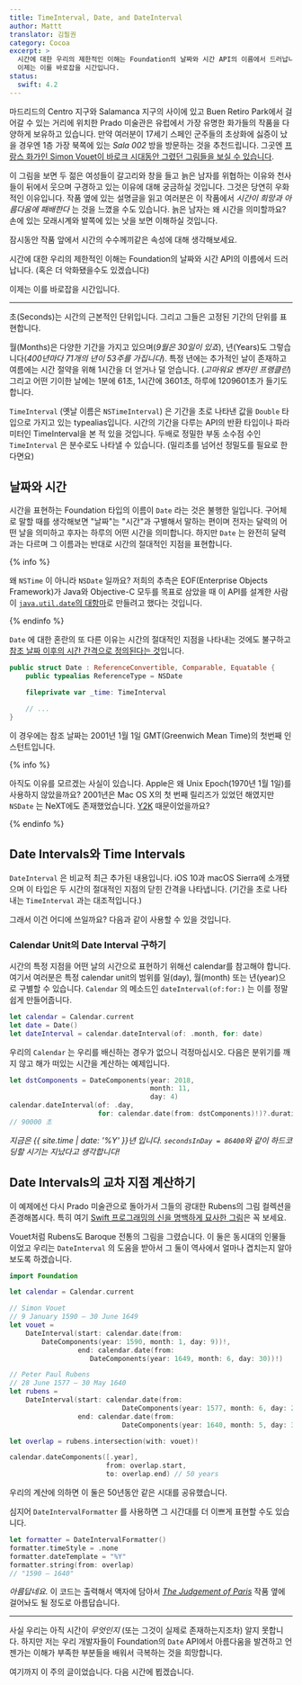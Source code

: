 ```yaml
---
title: TimeInterval, Date, and DateInterval
author: Mattt
translator: 김필권
category: Cocoa
excerpt: >
  시간에 대한 우리의 제한적인 이해는 Foundation의 날짜와 시간 API의 이름에서 드러납니다.
  이제는 이를 바로잡을 시간입니다.
status:
  swift: 4.2
---
```


마드리드의 Centro 지구와 Salamanca 지구의 사이에 있고 Buen Retiro Park에서 걸어갈 수 있는 거리에 위치한 Prado 미술관은 유럽에서 가장 유명한 화가들의 작품을 다양하게 보유하고 있습니다.
만약 여러분이 17세기 스페인 군주들의 초상화에 싫증이 났을 경우엔 1층 가장 북쪽에 있는 _Sala 002_ 방을 방문하는 것을 추천드립니다.
그곳엔 [프랑스 화가인 Simon Vouet이 바로크 시대동안 그렸던 그림들을 보실 수 있습니다](https://www.museodelprado.es/en/the-collection/art-work/time-defeated-by-hope-and-beauty/ebaeb191-f3ff-43b1-9207-fb36a3e5ad5a).

이 그림을 보면 두 젊은 여성들이 갈고리와 창을 들고 늙은 남자를 위협하는 이유와 천사들이 뒤에서 웃으며 구경하고 있는 이유에 대해 궁금하실 것입니다.
그것은 당연히 우화적인 이유입니다. 작품 옆에 있는 설명글을 읽고 여러분은 이 작품에서 _시간이 희망과 아름다움에 패배한다_ 는 것을 느꼈을 수도 있습니다.
늙은 남자는 왜 시간을 의미할까요?
손에 있는 모래시계와 발쪽에 있는 낫을 보면 이해하실 것입니다.

잠시동안 작품 앞에서 시간의 수수께끼같은 속성에 대해 생각해보세요.

시간에 대한 우리의 제한적인 이해는 Foundation의 날짜와 시간 API의 이름에서 드러납니다. (혹은 더 악화됐을수도 있겠습니다)

이제는 이를 바로잡을 시간입니다.

---

초(Seconds)는 시간의 근본적인 단위입니다.
그리고 그들은 고정된 기간의 단위를 표현합니다.

월(Months)은 다양한 기간을 가지고 있으며(_9월은 30일이 있죠_), 년(Years)도 그렇습니다(_400년마다 71개의 년이 53주를 가집니다_). 특정 년에는 추가적인 날이 존재하고 여름에는 시간 절약을 위해 1시간을 더 얻거나 덜 얻습니다. (_고마워요 벤자민 프랭클린_)
그리고 어떤 기이한 날에는 1분에 61초, 1시간에 3601초, 하루에 1209601초가 들기도 합니다.

`TimeInterval` (옛날 이름은 `NSTimeInterval`) 은 기간을 초로 나타낸 값을 `Double` 타입으로 가지고 있는 typealias입니다.
시간의 기간을 다루는 API의 반환 타입이나 파라미터인 TimeInterval을 본 적 있을 것입니다.
두배로 정밀한 부동 소수점 수인 `TimeInterval` 은 분수로도 나타낼 수 있습니다.
(밀리초를 넘어선 정밀도를 필요로 한다면요)

## 날짜와 시간

시간을 표현하는 Foundation 타입의 이름이 `Date` 라는 것은 불행한 일입니다.
구어체로 말할 때를 생각해보면 "날짜"는 "시간"과 구별해서 말하는 편이며 전자는 달력의 어떤 날을 의미하고 후자는 하루의 어떤 시간을 의미합니다.
하지만 `Date` 는 완전히 달력과는 다르며 그 이름과는 반대로 시간의 절대적인 지점을 표현합니다.

{% info %}

왜 `NSTime` 이 아니라 `NSDate` 일까요?
저희의 추측은 EOF(Enterprise Objects Framework)가 Java와 Objective-C 모두를 목표로 삼았을 때 이 API를 설계한 사람이 [`java.util.date`의 대항마](https://docs.oracle.com/javase/7/docs/api/java/util/Date.html)로 만들려고 했다는 것입니다.

{% endinfo %}

`Date` 에 대한 혼란의 또 다른 이유는 시간의 절대적인 지점을 나타내는 것에도 불구하고 [참조 날짜 이후의 시간 간격으로 정의된다는 것](https://github.com/apple/swift-corelibs-foundation/blob/master/Foundation/Date.swift#L17-L20)입니다.

```swift
public struct Date : ReferenceConvertible, Comparable, Equatable {
    public typealias ReferenceType = NSDate

    fileprivate var _time: TimeInterval

    // ...
}
```

이 경우에는 참조 날짜는 2001년 1월 1일 GMT(Greenwich Mean Time)의 첫번째 인스턴트입니다.

{% info %}

아직도 이유를 모르겠는 사실이 있습니다.
Apple은 왜 Unix Epoch(1970년 1월 1일)를 사용하지 않았을까요?
2001년은 Mac OS X의 첫 번째 릴리즈가 있었던 해였지만 `NSDate` 는 NeXT에도 존재했었습니다.
[Y2K](https://en.wikipedia.org/wiki/Year_2000_problem) 때문이었을까요?

{% endinfo %}

## Date Intervals와 Time Intervals

`DateInterval` 은 비교적 최근 추가된 내용입니다.
iOS 10과 macOS Sierra에 소개됐으며 이 타입은 두 시간의 절대적인 지점의 닫힌 간격을 나타냅니다. (기간을 초로 나타내는 `TimeInterval` 과는 대조적입니다.)

그래서 이건 어디에 쓰일까요?
다음과 같이 사용할 수 있을 것입니다.

### Calendar Unit의 Date Interval 구하기

시간의 특정 지점을 어떤 날의 시간으로 표현하기 위해선 calendar를 참고해야 합니다.
여기서 여러분은 특정 calendar unit의 범위를 일(day), 월(month) 또는 년(year)으로 구별할 수 있습니다.
`Calendar` 의 메소드인 `dateInterval(of:for:)` 는 이를 정말 쉽게 만들어줍니다.

```swift
let calendar = Calendar.current
let date = Date()
let dateInterval = calendar.dateInterval(of: .month, for: date)
```

우리의 `Calendar` 는 우리를 배신하는 경우가 없으니 걱정마십시오.
다음은 분위기를 깨지 않고 해가 떠있는 시간을 계산하는 예제입니다.

```swift
let dstComponents = DateComponents(year: 2018,
                                   month: 11,
                                   day: 4)
calendar.dateInterval(of: .day,
                      for: calendar.date(from: dstComponents)!)?.duration
// 90000 초
```

_지금은 {{ site.time | date: '%Y' }}년 입니다.
`secondsInDay = 86400`와 같이 하드코딩할 시기는 지났다고 생각합니다!_

## Date Intervals의 교차 지점 계산하기

이 예제에선 다시 Prado 미술관으로 돌아가서 그들의 광대한 Rubens의 그림 컬렉션을 존경해봅시다. 특히 여기 [Swift 프로그래밍의 신을 명백하게 묘사한 그림](https://www.museodelprado.es/coleccion/obra-de-arte/eolo/e447dadb-b93f-4ce5-84e9-e6ae1d95c6cd)은 꼭 보세요.

Vouet처럼 Rubens도 Baroque 전통의 그림을 그렸습니다.
이 둘은 동시대의 인물들이었고 우리는 `DateInterval` 의 도움을 받아서 그 둘이 역사에서 얼마나 겹치는지 알아보도록 하겠습니다.

```swift
import Foundation

let calendar = Calendar.current

// Simon Vouet
// 9 January 1590 – 30 June 1649
let vouet =
    DateInterval(start: calendar.date(from:
        DateComponents(year: 1590, month: 1, day: 9))!,
                 end: calendar.date(from:
                    DateComponents(year: 1649, month: 6, day: 30))!)

// Peter Paul Rubens
// 28 June 1577 – 30 May 1640
let rubens =
    DateInterval(start: calendar.date(from:
                            DateComponents(year: 1577, month: 6, day: 28))!,
                 end: calendar.date(from:
                            DateComponents(year: 1640, month: 5, day: 30))!)

let overlap = rubens.intersection(with: vouet)!

calendar.dateComponents([.year],
                        from: overlap.start,
                        to: overlap.end) // 50 years
```

우리의 계산에 의하면 이 둘은 50년동안 같은 시대를 공유했습니다.

심지어 `DateIntervalFormatter` 를 사용하면 그 시간대를 더 이쁘게 표현할 수도 있습니다.

```swift
let formatter = DateIntervalFormatter()
formatter.timeStyle = .none
formatter.dateTemplate = "%Y"
formatter.string(from: overlap)
// "1590 – 1640"
```

_아름답네요._
이 코드는 출력해서 액자에 담아서 [_The Judgement of Paris_](https://www.museodelprado.es/en/the-collection/art-work/the-judgement-of-paris/f8b061e1-8248-42ae-81f8-6acb5b1d5a0a) 작품 옆에 걸어놔도 될 정도로 아름답습니다.

---

사실 우리는 아직 시간이 _무엇인지_ (또는 그것이 실제로 존재하는지조차) 알지 못합니다.
하지만 저는 우리 개발자들이 Foundation의 `Date` API에서 아름다움을 발견하고 언젠가는 이해가 부족한 부분들을 배워서 극복하는 것을 희망합니다.

여기까지 이 주의 글이었습니다.
다음 시간에 뵙겠습니다.
